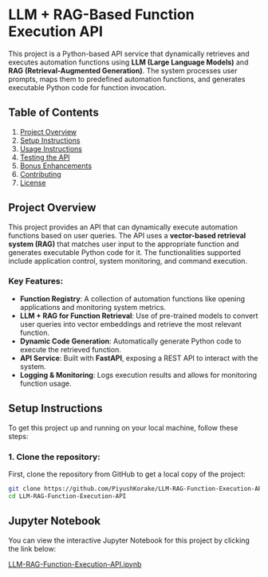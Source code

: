 # LLM + RAG-Based Function Execution API

This project is a Python-based API service that dynamically retrieves and executes automation functions using **LLM (Large Language Models)** and **RAG (Retrieval-Augmented Generation)**. The system processes user prompts, maps them to predefined automation functions, and generates executable Python code for function invocation.

## Table of Contents
1. [Project Overview](#project-overview)
2. [Setup Instructions](#setup-instructions)
3. [Usage Instructions](#usage-instructions)
4. [Testing the API](#testing-the-api)
5. [Bonus Enhancements](#bonus-enhancements)
6. [Contributing](#contributing)
7. [License](#license)

## Project Overview

This project provides an API that can dynamically execute automation functions based on user queries. The API uses a **vector-based retrieval system (RAG)** that matches user input to the appropriate function and generates executable Python code for it. The functionalities supported include application control, system monitoring, and command execution.

### Key Features:
- **Function Registry**: A collection of automation functions like opening applications and monitoring system metrics.
- **LLM + RAG for Function Retrieval**: Use of pre-trained models to convert user queries into vector embeddings and retrieve the most relevant function.
- **Dynamic Code Generation**: Automatically generate Python code to execute the retrieved function.
- **API Service**: Built with **FastAPI**, exposing a REST API to interact with the system.
- **Logging & Monitoring**: Logs execution results and allows for monitoring function usage.

## Setup Instructions

To get this project up and running on your local machine, follow these steps:

### 1. Clone the repository:
First, clone the repository from GitHub to get a local copy of the project:

```bash
git clone https://github.com/PiyushKorake/LLM-RAG-Function-Execution-API.git
cd LLM-RAG-Function-Execution-API
```

## Jupyter Notebook

You can view the interactive Jupyter Notebook for this project by clicking the link below:

[LLM-RAG-Function-Execution-API.ipynb](https://github.com/YourUsername/LLM-RAG-Function-Execution-API/blob/main/LLM-RAG-Function-Execution-API.ipynb)


